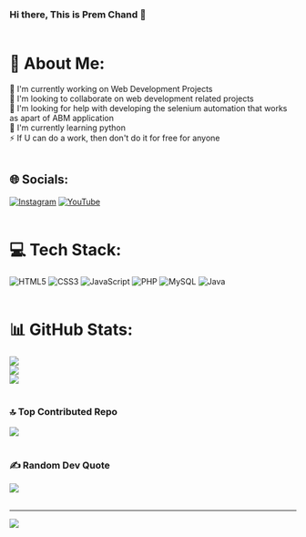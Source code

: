 
### Hi there, This is Prem Chand 👋 <br><br>


# 💫 About Me:
🔭 I'm currently working on Web Development Projects<br>👯 I'm looking to collaborate on web development related projects<br>🤝 I'm looking for help with developing the selenium automation that works as apart of ABM application<br>🌱 I'm currently learning python<br>⚡ If U can do a work, then don't do it for free for anyone<br><br>


## 🌐 Socials:
[![Instagram](https://img.shields.io/badge/Instagram-%23E4405F.svg?logo=Instagram&logoColor=white)](https://instagram.com/perfect_prem_prb) [![YouTube](https://img.shields.io/badge/YouTube-%23FF0000.svg?logo=YouTube&logoColor=white)](https://youtube.com/@https://www.youtube.com/@Tech4Gen) <br><br>

# 💻 Tech Stack:
![HTML5](https://img.shields.io/badge/html5-%23E34F26.svg?style=flat&logo=html5&logoColor=white) ![CSS3](https://img.shields.io/badge/css3-%231572B6.svg?style=flat&logo=css3&logoColor=white) ![JavaScript](https://img.shields.io/badge/javascript-%23323330.svg?style=flat&logo=javascript&logoColor=%23F7DF1E) ![PHP](https://img.shields.io/badge/php-%23777BB4.svg?style=flat&logo=php&logoColor=white) ![MySQL](https://img.shields.io/badge/mysql-%2300f.svg?style=flat&logo=mysql&logoColor=white) ![Java](https://img.shields.io/badge/java-%23ED8B00.svg?style=flat&logo=java&logoColor=white) <br><br>

# 📊 GitHub Stats:
![](https://github-readme-stats.vercel.app/api?username=PremChandV&theme=default&hide_border=false&include_all_commits=true&count_private=true)<br/>
![](https://github-readme-streak-stats.herokuapp.com/?user=PremChandV&theme=default&hide_border=false)<br/>
![](https://github-readme-stats.vercel.app/api/top-langs/?username=PremChandV&theme=default&hide_border=false&include_all_commits=true&count_private=true&layout=compact) <br><br>

### 🔝 Top Contributed Repo
![](https://github-contributor-stats.vercel.app/api?username=PremChandV&limit=5&theme=tokyonight&combine_all_yearly_contributions=true) <br><br>

### ✍️ Random Dev Quote
![](https://quotes-github-readme.vercel.app/api?type=horizontal&theme=radical) <br><br>

---
[![](https://visitcount.itsvg.in/api?id=PremChandV&icon=5&color=3)](https://visitcount.itsvg.in)

